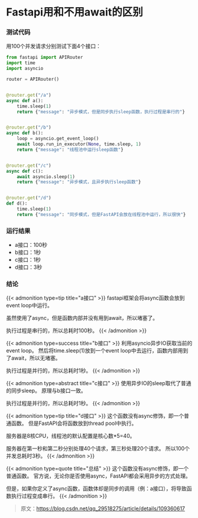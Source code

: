 # Fastapi用和不用await的区别

### 测试代码

用100个并发请求分别测试下面4个接口：
```python
from fastapi import APIRouter
import time
import asyncio

router = APIRouter()


@router.get("/a")
async def a():
    time.sleep(1)
    return {"message": "异步模式，但是同步执行sleep函数，执行过程是串行的"}


@router.get("/b")
async def b():
    loop = asyncio.get_event_loop()
    await loop.run_in_executor(None, time.sleep, 1)
    return {"message": "线程池中运行sleep函数"}


@router.get("/c")
async def c():
    await asyncio.sleep(1)
    return {"message": "异步模式，且异步执行sleep函数"}


@router.get("/d")
def d():
    time.sleep(1)
    return {"message": "同步模式，但是FastAPI会放在线程池中运行，所以很快"}
```

### 运行结果
 - a接口：100秒
 - b接口：1秒
 - c接口：1秒
 - d接口：3秒

### 结论

{{< admonition type=tip title="a接口" >}}
fastapi框架会将async函数会放到event loop中运行。

虽然使用了async，但是函数内部并没有用到await，所以堵塞了。

执行过程是串行的，所以总耗时100秒。
{{< /admonition >}}

{{< admonition type=success title="b接口" >}}
利用asyncio异步IO获取当前的event loop。
然后将time.sleep(1)放到一个event loop中去运行，函数内部用到了await，所以无堵塞。

执行过程是并行的，所以总耗时1秒。
{{< /admonition >}}



{{< admonition type=abstract title="c接口" >}}
使用异步IO的sleep取代了普通的同步sleep。
原理与b接口一致。

执行过程是并行的，所以总耗时1秒。
{{< /admonition >}}




{{< admonition type=tip title="d接口" >}}
这个函数没有async修饰，即一个普通函数。
但是FastAPI会将函数放到thread pool中执行。

服务器是8核CPU，线程池的默认配置是核心数*5=40。

服务器在第一秒和第二秒分别处理40个请求，第三秒处理20个请求。
所以100个并发总耗时3秒。
{{< /admonition >}}

{{< admonition type=quote title="总结" >}}
这个函数没有async修饰，即一个普通函数。
官方说，无论你是否使用async，FastAPI都会采用异步的方式处理。

但是，如果你定义了async函数，函数体却是同步的调用（例：a接口），将导致函数执行过程变成串行。
{{< /admonition >}}

> 原文：https://blog.csdn.net/qq_29518275/article/details/109360617

